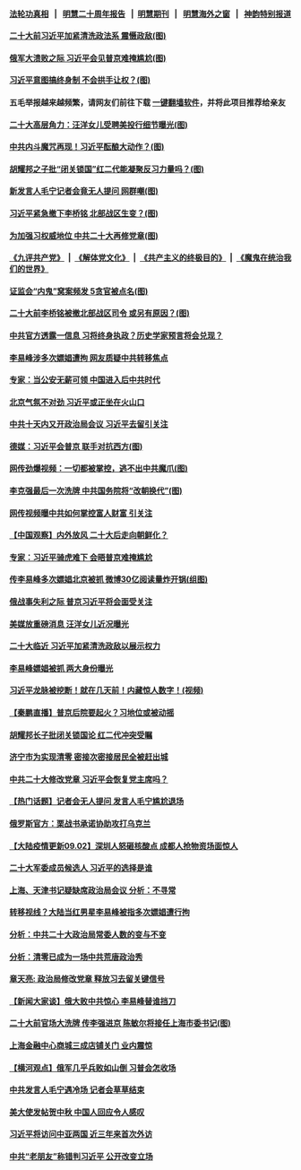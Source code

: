 #### [法轮功真相](https://github.com/gfw-breaker/truth/blob/master/README.md?t=0) &nbsp;&nbsp;|&nbsp;&nbsp; [明慧二十周年报告](https://github.com/gfw-breaker/mh-reports/blob/master/README.md?t=0) &nbsp;&nbsp;|&nbsp;&nbsp;[明慧期刊](https://github.com/gfw-breaker/mh-qikan) &nbsp;&nbsp;|&nbsp;&nbsp; [明慧海外之窗](https://github.com/gfw-breaker/mh-news/blob/master/README.md?t=0) &nbsp;&nbsp;|&nbsp;&nbsp; [神韵特别报道](https://github.com/gfw-breaker/mh-news/blob/master/shenyun.md?t=0)
#### [ 二十大前习近平加紧清洗政法系 震慑政敌(图)](https://github.com/gfw-breaker/banned-news1/blob/master/pages/p2/1016441.md)
#### [ 俄军大溃败之际 习近平会见普京难掩尴尬(图)](https://github.com/gfw-breaker/banned-news1/blob/master/pages/p2/1016481.md)
#### [ 习近平意图搞终身制 不会拱手让权？(图)](https://github.com/gfw-breaker/banned-news1/blob/master/pages/p2/1016511.md)
#### 五毛举报越来越频繁，请网友们前往下载 [一键翻墙软件](https://github.com/gfw-breaker/ssr-accounts)，并将此项目推荐给亲友
#### [ 二十大高层角力：汪洋女儿受聘美投行细节曝光(图)](https://github.com/gfw-breaker/banned-news1/blob/master/pages/p2/1016432.md)
#### [ 中共内斗魔咒再现！习近平酝酿大动作？(图)](https://github.com/gfw-breaker/banned-news1/blob/master/pages/p2/1016434.md)
#### [ 胡耀邦之子批“闭关锁国”红二代能凝聚反习力量吗？(图)](https://github.com/gfw-breaker/banned-news1/blob/master/pages/p2/1016382.md)
#### [ 新发言人毛宁记者会竟无人提问 网群嘲(图)](https://github.com/gfw-breaker/banned-news1/blob/master/pages/p2/1016487.md)
#### [ 习近平紧急撤下李桥铭 北部战区生变？(图)](https://github.com/gfw-breaker/banned-news1/blob/master/pages/p2/1016370.md)
#### [ 为加强习权威地位 中共二十大再修党章(图)](https://github.com/gfw-breaker/banned-news1/blob/master/pages/p2/1016358.md)
#### [《九评共产党》](https://github.com/begood0513/9ping.md/blob/master/README.md) &nbsp;|&nbsp; [《解体党文化》](../../../../jtdwh.md/blob/master/README.md)  &nbsp;|&nbsp; [《共产主义的终极目的》](../../../../gczydzjmd.md/blob/master/README.md) &nbsp;|&nbsp; [《魔鬼在统治我们的世界》](../../../../mgztzwmdsj.md/blob/master/README.md) 
#### [ 证监会“内鬼”窝案频发 5贪官被点名(图)](https://github.com/gfw-breaker/banned-news1/blob/master/pages/p2/1016502.md)
#### [](https://github.com/gfw-breaker/banned-news1/blob/master/pages/p2/1016290.md)
#### [ 二十大前李桥铭被撤北部战区司令 或另有原因？(图)](https://github.com/gfw-breaker/banned-news1/blob/master/pages/p2/1016563.md)
#### [ 中共官方透露一信息 习将终身执政？历史学家预言将会兑现？](https://github.com/gfw-breaker/banned-news1/blob/master/pages/soh5/653198.md)
#### [ 李易峰涉多次嫖娼遭拘 网友质疑中共转移焦点](https://github.com/gfw-breaker/banned-news1/blob/master/pages/nsc413/n13822672.md)
#### [ 专家：当公安无薪可领 中国进入后中共时代](https://github.com/gfw-breaker/banned-news1/blob/master/pages/nf4514/n13822545.md)
#### [ 北京气氛不对劲 习近平或正坐在火山口](https://github.com/gfw-breaker/banned-news1/blob/master/pages/soh5/653201.md)
#### [ 中共十天内又开政治局会议 习近平去留引关注](https://github.com/gfw-breaker/banned-news1/blob/master/pages/nsc413/n13823450.md)
#### [ 德媒：习近平会普京 联手对抗西方(图)](https://github.com/gfw-breaker/banned-news1/blob/master/pages/p2/1016437.md)
#### [ 网传劲爆视频：一切都被掌控，逃不出中共魔爪(图)](https://github.com/gfw-breaker/banned-news1/blob/master/pages/p1/1016535.md)
#### [ 李克强最后一次洗牌 中共国务院将“改朝换代”(图)](https://github.com/gfw-breaker/banned-news1/blob/master/pages/p2/999292.md)
#### [ 网传视频曝中共如何掌控富人财富 引关注](https://github.com/gfw-breaker/banned-news1/blob/master/pages/nsc413/n13822513.md)
#### [ 【中国观察】内外放风 二十大后走向朝鲜化？](https://github.com/gfw-breaker/banned-news1/blob/master/pages/nsc413/n13823116.md)
#### [ 专家：习近平骑虎难下 会晤普京难掩尴尬](https://github.com/gfw-breaker/banned-news1/blob/master/pages/prog204/a103525788.md)
#### [ 传李易峰多次嫖娼北京被抓 微博30亿阅读量炸开锅(组图)](https://github.com/gfw-breaker/banned-news1/blob/master/pages/p1/1016460.md)
#### [ 俄战事失利之际 普京习近平将会面受关注](https://github.com/gfw-breaker/banned-news1/blob/master/pages/nsc413/n13822745.md)
#### [ 美媒放重磅消息 汪洋女儿近况曝光](https://github.com/gfw-breaker/banned-news1/blob/master/pages/soh5/652994.md)
#### [ 二十大临近 习近平加紧清洗政敌以展示权力](https://github.com/gfw-breaker/banned-news1/blob/master/pages/nsc413/n13822316.md)
#### [ 李易峰嫖娼被抓 两大身份曝光](https://github.com/gfw-breaker/banned-news1/blob/master/pages/prog204/a103525639.md)
#### [ 习近平龙脉被挖断！就在几天前！内藏惊人数字！(视频)](https://github.com/gfw-breaker/banned-news1/blob/master/pages/p2/998941.md)
#### [ 【秦鹏直播】普京后院要起火？习地位或被动摇](https://github.com/gfw-breaker/banned-news1/blob/master/pages/nsc413/n13823594.md)
#### [ 胡耀邦长子批闭关锁国论 红二代冲突受瞩](https://github.com/gfw-breaker/banned-news1/blob/master/pages/nsc413/n13823279.md)
#### [ 济宁市为实现清零 密接次密接居民全被赶出城](https://github.com/gfw-breaker/banned-news1/blob/master/pages/nsc413/n13822740.md)
#### [ 中共二十大修改党章 习近平会恢复党主席吗？](https://github.com/gfw-breaker/banned-news1/blob/master/pages/soh5/653408.md)
#### [ 【热门话题】记者会无人提问 发言人毛宁尴尬退场](https://github.com/gfw-breaker/banned-news1/blob/master/pages/prog204/a103525864.md)
#### [ 俄罗斯官方：栗战书承诺协助攻打乌克兰](https://github.com/gfw-breaker/banned-news1/blob/master/pages/prog204/a103526277.md)
#### [ 【大陆疫情更新09.02】深圳人怒砸核酸点 成都人抢物资场面惊人](https://github.com/gfw-breaker/banned-news1/blob/master/pages/prog204/a103516523.md)
#### [ 二十大军委成员候选人 习近平的选择是谁](https://github.com/gfw-breaker/banned-news1/blob/master/pages/nsc413/n13823536.md)
#### [ 上海、天津书记疑缺席政治局会议 分析：不寻常](https://github.com/gfw-breaker/banned-news1/blob/master/pages/prog204/a103526540.md)
#### [ 转移视线？大陆当红男星李易峰被指多次嫖娼遭行拘](https://github.com/gfw-breaker/banned-news1/blob/master/pages/soh5/653138.md)
#### [ 分析：中共二十大政治局常委人数的变与不变](https://github.com/gfw-breaker/banned-news1/blob/master/pages/nsc413/n13823553.md)
#### [ 分析：清零已成为一场中共荒唐政治秀](https://github.com/gfw-breaker/banned-news1/blob/master/pages/nf4514/n13821954.md)
#### [ 章天亮: 政治局修改党章 释放习去留关键信号](https://github.com/gfw-breaker/banned-news1/blob/master/pages/soh5/653045.md)
#### [ 【新闻大家谈】俄大败中共惊心 李易峰替谁挡刀](https://github.com/gfw-breaker/banned-news1/blob/master/pages/nsc413/n13823281.md)
#### [ 二十大前官场大洗牌 传李强进京 陈敏尔将接任上海市委书记(图)](https://github.com/gfw-breaker/banned-news1/blob/master/pages/p2/999289.md)
#### [ 上海金融中心商城三成店铺关门 业内震惊](https://github.com/gfw-breaker/banned-news1/blob/master/pages/nsc413/n13822700.md)
#### [ 【横河观点】俄军几乎兵败如山倒 习普会怎收场](https://github.com/gfw-breaker/banned-news1/blob/master/pages/nsc413/n13823556.md)
#### [ 中共发言人毛宁遇冷场 记者会草草结束](https://github.com/gfw-breaker/banned-news1/blob/master/pages/nsc413/n13822999.md)
#### [ 美大使发帖贺中秋 中国人回应令人感叹](https://github.com/gfw-breaker/banned-news1/blob/master/pages/soh5/653204.md)
#### [ 习近平将访问中亚两国 近三年来首次外访](https://github.com/gfw-breaker/banned-news1/blob/master/pages/prog204/a103525751.md)
#### [ 中共“老朋友”称错判习近平 公开改变立场](https://github.com/gfw-breaker/banned-news1/blob/master/pages/nsc413/n13821789.md)
